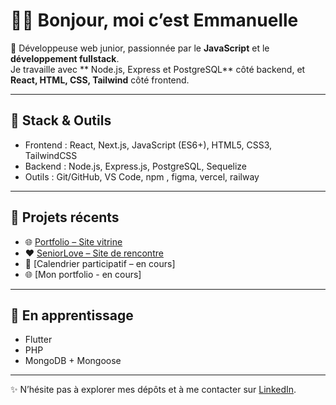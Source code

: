 
# 👩‍💻 Bonjour, moi c’est Emmanuelle  

🚀 Développeuse web junior, passionnée par le **JavaScript** et le **développement fullstack**.  
Je travaille avec ** Node.js, Express et PostgreSQL** côté backend, et **React, HTML, CSS, Tailwind** côté frontend.  

---

## 🔧 Stack & Outils
- Frontend : React, Next.js, JavaScript (ES6+), HTML5, CSS3, TailwindCSS  
- Backend : Node.js, Express.js, PostgreSQL, Sequelize
- Outils : Git/GitHub, VS Code, npm , figma, vercel, railway  

---

## 📌 Projets récents
- 🌐 [Portfolio – Site vitrine](williameisele.fr)  
- ❤️ [SeniorLove – Site de rencontre](seniorlove-zeta.vercel.app)  
- 📅 [Calendrier participatif – en cours]
- 🌐 [Mon portfolio - en cours]

---

## 📖 En apprentissage
- Flutter  
- PHP  
- MongoDB + Mongoose  

---

✨ N’hésite pas à explorer mes dépôts et à me contacter sur [LinkedIn](www.linkedin.com/in/emmanuelle-eiselé-b5560a341).

